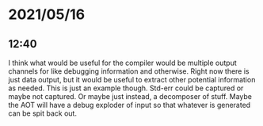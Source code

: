 # 2021/05/16

## 12:40

I think what would be useful for the compiler would be multiple output channels
for like debugging information and otherwise. Right now there is just data
output, but it would be useful to extract other potential information as needed.
This is just an example though. Std-err could be captured or maybe not captured.
Or maybe just instead, a decomposer of stuff. Maybe the AOT will have a debug
exploder of input so that whatever is generated can be spit back out.